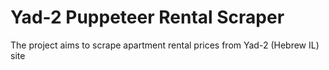 # Yad-2 Puppeteer Rental Scraper
 The project aims to scrape apartment rental prices from Yad-2 (Hebrew IL) site
